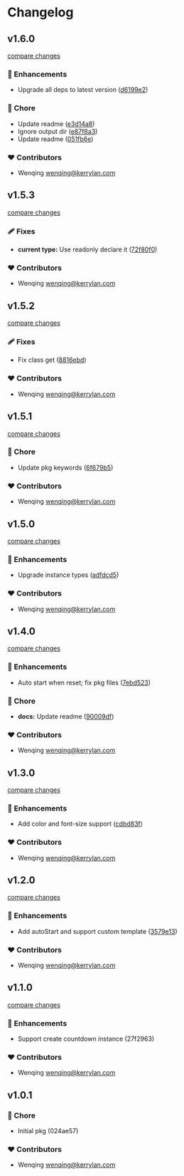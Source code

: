 # Changelog


## v1.6.0

[compare changes](https://github.com/vcjs-dev/countdownbar/compare/v1.5.3...v1.6.0)

### 🚀 Enhancements

- Upgrade all deps to latest version ([d6199e2](https://github.com/vcjs-dev/countdownbar/commit/d6199e2))

### 🏡 Chore

- Update readme ([e3d14a8](https://github.com/vcjs-dev/countdownbar/commit/e3d14a8))
- Ignore output dir ([e87f8a3](https://github.com/vcjs-dev/countdownbar/commit/e87f8a3))
- Update readme ([051fb6e](https://github.com/vcjs-dev/countdownbar/commit/051fb6e))

### ❤️ Contributors

- Wenqing <wenqing@kerrylan.com>

## v1.5.3

[compare changes](https://github.com/vcjs-dev/countdownbar/compare/v1.5.2...v1.5.3)

### 🩹 Fixes

- **current type:** Use readonly declare it ([72f80f0](https://github.com/vcjs-dev/countdownbar/commit/72f80f0))

### ❤️  Contributors

- Wenqing <wenqing@kerrylan.com>

## v1.5.2

[compare changes](https://github.com/vcjs-dev/countdownbar/compare/v1.5.1...v1.5.2)

### 🩹 Fixes

- Fix class get ([8816ebd](https://github.com/vcjs-dev/countdownbar/commit/8816ebd))

### ❤️  Contributors

- Wenqing <wenqing@kerrylan.com>

## v1.5.1

[compare changes](https://github.com/vcjs-dev/countdownbar/compare/v1.5.0...v1.5.1)

### 🏡 Chore

- Update pkg keywords ([6f679b5](https://github.com/vcjs-dev/countdownbar/commit/6f679b5))

### ❤️  Contributors

- Wenqing <wenqing@kerrylan.com>

## v1.5.0

[compare changes](https://github.com/vcjs-dev/countdownbar/compare/v1.4.0...v1.5.0)

### 🚀 Enhancements

- Upgrade instance types ([adfdcd5](https://github.com/vcjs-dev/countdownbar/commit/adfdcd5))

### ❤️  Contributors

- Wenqing <wenqing@kerrylan.com>

## v1.4.0

[compare changes](https://github.com/vcjs-dev/countdownbar/compare/v1.3.0...v1.4.0)

### 🚀 Enhancements

- Auto start when reset; fix pkg files ([7ebd523](https://github.com/vcjs-dev/countdownbar/commit/7ebd523))

### 🏡 Chore

- **docs:** Update readme ([90009df](https://github.com/vcjs-dev/countdownbar/commit/90009df))

### ❤️  Contributors

- Wenqing <wenqing@kerrylan.com>

## v1.3.0

[compare changes](https://github.com/vcjs-dev/countdownbar/compare/v1.2.0...v1.3.0)

### 🚀 Enhancements

- Add color and font-size support ([cdbd83f](https://github.com/vcjs-dev/countdownbar/commit/cdbd83f))

### ❤️  Contributors

- Wenqing <wenqing@kerrylan.com>

## v1.2.0

[compare changes](https://github.com/vcjs-dev/countdownbar/compare/v1.1.0...v1.2.0)

### 🚀 Enhancements

- Add autoStart and support custom template ([3579e13](https://github.com/vcjs-dev/countdownbar/commit/3579e13))

### ❤️  Contributors

- Wenqing <wenqing@kerrylan.com>

## v1.1.0

[compare changes](https://undefined/undefined/compare/v1.0.1...v1.1.0)

### 🚀 Enhancements

- Support create countdown instance (27f2963)

### ❤️  Contributors

- Wenqing <wenqing@kerrylan.com>

## v1.0.1


### 🏡 Chore

- Initial pkg (024ae57)

### ❤️  Contributors

- Wenqing <wenqing@kerrylan.com>


